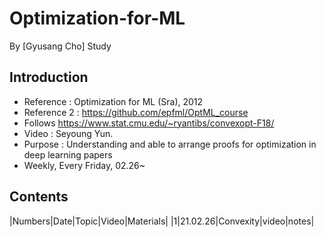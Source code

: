 # Optimization-for-ML
By [Gyusang Cho]
Study

## Introduction

* Reference : Optimization for ML (Sra), 2012
* Reference 2 : https://github.com/epfml/OptML_course
* Follows https://www.stat.cmu.edu/~ryantibs/convexopt-F18/
* Video : Seyoung Yun.
* Purpose : Understanding and able to arrange proofs for optimization in deep learning papers
* Weekly, Every Friday, 02.26~

## Contents

|Numbers|Date|Topic|Video|Materials|
|1|21.02.26|Convexity|video|notes|
